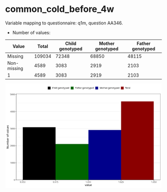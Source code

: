 # common_cold_before_4w
Variable mapping to questionnaire: q1m, question AA346.
- Number of values:

| Value | Total | Child genotyped | Mother genotyped | Father genotyped |
| ----- | ----- | --------------- | ---------------- | ---------------- |
| Missing | 109034 | 72348 | 68850 | 48115 |
| Non-missing | 4589 | 3083 | 2919 | 2103 |
| 1 | 4589 | 3083 | 2919 | 2103 |



![](common_cold_before_4w_n.png)




